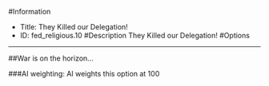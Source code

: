 #Information
 - Title: They Killed our Delegation!
 - ID: fed_religious.10
#Description
They Killed our Delegation!
#Options

___
##War is on the horizon...

###AI weighting:
AI weights this option at 100

